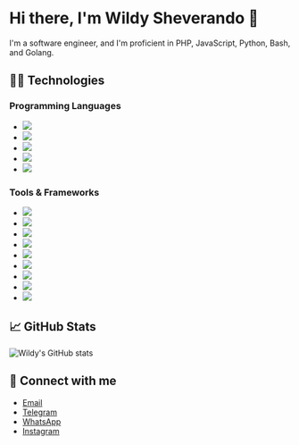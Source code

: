 # Hi there, I'm Wildy Sheverando 👋

I'm a software engineer, and I'm proficient in PHP, JavaScript, Python, Bash, and Golang.

## 👨‍💻 Technologies

### Programming Languages
- ![](https://img.shields.io/badge/-PHP-777BB4?logo=php&logoColor=white&style=for-the-badge)
- ![](https://img.shields.io/badge/-JavaScript-F7DF1E?logo=javascript&logoColor=black&style=for-the-badge)
- ![](https://img.shields.io/badge/-Python-3776AB?logo=python&logoColor=white&style=for-the-badge)
- ![](https://img.shields.io/badge/-Bash-4EAA25?logo=gnu-bash&logoColor=white&style=for-the-badge)
- ![](https://img.shields.io/badge/-Golang-00ADD8?logo=go&logoColor=white&style=for-the-badge)

### Tools & Frameworks
- ![](https://img.shields.io/badge/-Laravel-FF2D20?logo=laravel&logoColor=white&style=for-the-badge)
- ![](https://img.shields.io/badge/-CodeIgniter-DD4814?logo=codeigniter&logoColor=white&style=for-the-badge)
- ![](https://img.shields.io/badge/-PyAutoGUI-2B2E4A?style=for-the-badge)
- ![](https://img.shields.io/badge/-Flask-000000?logo=flask&logoColor=white&style=for-the-badge)
- ![](https://img.shields.io/badge/-MySQL-4479A1?logo=mysql&logoColor=white&style=for-the-badge)
- ![](https://img.shields.io/badge/-MongoDB-47A248?logo=mongodb&logoColor=white&style=for-the-badge)
- ![](https://img.shields.io/badge/-Docker-2496ED?logo=docker&logoColor=white&style=for-the-badge)
- ![](https://img.shields.io/badge/-TypeScript-3178C6?logo=typescript&logoColor=white&style=for-the-badge)
- ![](https://img.shields.io/badge/-React-61DAFB?logo=react&logoColor=black&style=for-the-badge)

## 📈 GitHub Stats
![Wildy's GitHub stats](https://github-readme-stats.vercel.app/api?username=wildy8283&show_icons=true&theme=tokyonight)

## 🔗 Connect with me
- [Email](mailto:admin@wildy.my.id)
- [Telegram](https://t.me/wildy8283)
- [WhatsApp](https://wa.me/6281219577470)
- [Instagram](https://instagram.com/wildy8283)

